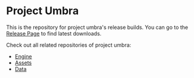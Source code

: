 # Project Umbra
This is the repository for project umbra's release builds.
You can go to the [Release Page](https://github.com/digipen-team-uwu/umbra/releases) to find latest downloads.

Check out all related repositories of project umbra:
- [Engine](https://github.com/digipen-team-uwu/uwu-engine)
- [Assets](https://github.com/digipen-team-uwu/umbra-assets)
- [Data](https://github.com/digipen-team-uwu/umbra-data)